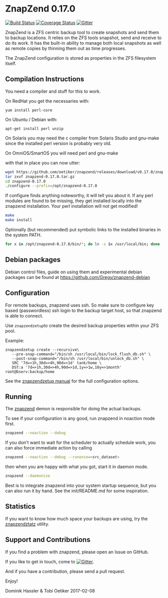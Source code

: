 ZnapZend 0.17.0
===============

[![Build Status](https://travis-ci.org/oetiker/znapzend.svg?branch=master)](https://travis-ci.org/oetiker/znapzend)
[![Coverage Status](https://img.shields.io/coveralls/oetiker/znapzend.svg)](https://coveralls.io/r/oetiker/znapzend?branch=master)
[![Gitter](https://badges.gitter.im/oetiker/znapzend.svg)](https://gitter.im/oetiker/znapzend)

ZnapZend is a ZFS centric backup tool to create snapshots and send them to backup locations. It relies on the ZFS tools snapshot, send and receive to do its work. It has the built-in ability to manage both local
snapshots as well as remote copies by thinning them out as time progresses.

The ZnapZend configuration is stored as properties in the ZFS filesystem
itself.

Compilation Instructions
------------------

You need a compiler and stuff for this to work.

On RedHat you get the necessaries with:

    yum install perl-core

On Ubuntu / Debian with:

    apt-get install perl unzip

On Solaris you may need the c compiler from Solaris Studio and gnu-make
since the installed perl version is probably very old.

On OmniOS/SmartOS you will need perl and gnu-make

with that in place you can now utter:

```sh
wget https://github.com/oetiker/znapzend/releases/download/v0.17.0/znapzend-0.17.0.tar.gz
tar zxvf znapzend-0.17.0.tar.gz
cd znapzend-0.17.0
./configure --prefix=/opt/znapzend-0.17.0
```

If configure finds anything noteworthy, it will tell you about it.  If any
perl modules are found to be missing, they get installed locally into the znapzend
installation. Your perl installation will not get modified!

```sh
make
make install
```

Optionally (but recommended) put symbolic links to the installed binaries in the
system PATH.

```sh
for x in /opt/znapzend-0.17.0/bin/*; do ln -s $x /usr/local/bin; done
```

Debian packages
---------------

Debian control files, guide on using them and experimental debian packages can be found at https://github.com/Gregy/znapzend-debian


Configuration
-------------

For remote backups, znapzend uses ssh. So make sure to configure key based (passwordless) ssh login to the backup target host, so that znapzend is able to connect.

Use `znapzendzetup`to create the desired backup properties within your ZFS pool.

Example:

    znapzendzetup create --recursive\
       --pre-snap-command="/bin/sh /usr/local/bin/lock_flush_db.sh" \
       --post-snap-command="/bin/sh /usr/local/bin/unlock_db.sh" \
       SRC '7d=>1h,30d=>4h,90d=>1d' tank/home \
       DST:a '7d=>1h,30d=>4h,90d=>1d,1y=>1w,10y=>1month' root@bserv:backup/home 

See the [znapzendzetup manual](doc/znapzendzetup.pod) for the full configuration options.

Running
-------

The [znapzend](doc/znapzend.pod) demon is responsible for doing the actual backups.

To see if your configuration is any good, run znapzend in noaction mode first.

```sh
znapzend --noaction --debug
```

If you don't want to wait for the scheduler to actually schedule work, you can also force immediate action by calling

```sh
znapzend --noaction --debug --runonce=<src_dataset>
```

then when you are happy with what you got, start it in daemon mode.

```sh
znapzend --daemonize
```

Best is to integrate znapzend into your system startup sequence, but you can also
run it by hand. See the init/README.md for some inspiration.

Statistics
----------

If you want to know how much space your backups are using, try the
[znapzendztatz](doc/znapzendztatz.pod) utility.

Support and Contributions
-------------------------
If you find a problem with znapzend, please open an Issue on GitHub.

If you like to get in touch, come to [![Gitter](https://badges.gitter.im/oetiker/znapzend.svg)](https://gitter.im/oetiker/znapzend).

And if you have a contribution, please send a pull request.

Enjoy!

Dominik Hassler & Tobi Oetiker
2017-02-08
